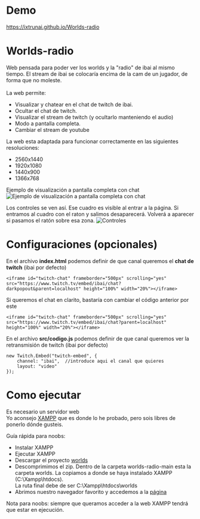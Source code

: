 # Demo
https://ixtrunai.github.io/Worlds-radio

# Worlds-radio
Web pensada para poder ver los worlds y la "radio" de ibai al mismo tiempo. El stream de ibai se colocaría encima de la cam de un jugador, de forma que no moleste.<br><br>
La web permite:
* Visualizar y chatear en el chat de twitch de ibai.
* Ocultar el chat de twitch.
* Visualizar el stream de twitch (y ocultarlo manteniendo el audio)
* Modo a pantalla completa.
* Cambiar el stream de youtube


La web esta adaptada para funcionar correctamente en las siguientes resoluciones:
* 2560x1440
* 1920x1080
* 1440x900
* 1366x768



Ejemplo de visualización a pantalla completa con chat
![Ejemplo de visualización a pantalla completa con chat](https://i.imgur.com/N8ZmqEP.png)

Los controles se ven así. Ese cuadro es visible al entrar a la página. Si entramos al cuadro con el raton y salimos desaparecerá. Volverá a aparecer si pasamos el ratón sobre esa zona.
![Controles](https://i.imgur.com/TdQRuTa.png)


# Configuraciones  (opcionales)
En el archivo **index.html** podemos definir de que canal queremos el **chat de twitch** (ibai por defecto)<br>
```
<iframe id="twitch-chat" frameborder="500px" scrolling="yes" src="https://www.twitch.tv/embed/ibai/chat?darkpopout&parent=localhost" height="100%" width="20%"></iframe>
```
Si queremos el chat en clarito, bastaría con cambiar el código anterior por este
```
<iframe id="twitch-chat" frameborder="500px" scrolling="yes" src="https://www.twitch.tv/embed/ibai/chat?parent=localhost" height="100%" width="20%"></iframe>
```

En el archivo **src/codigo.js** podemos definir de que canal queremos ver la retransmisión de twitch (ibai por defecto)<br>
```
new Twitch.Embed("twitch-embed", {
	channel: "ibai",  //introduce aqui el canal que quieres
	layout: "video"
});
```

# Como ejecutar
Es necesario un servidor web<br>
Yo aconsejo [XAMPP](https://www.apachefriends.org/es/index.html) que es donde lo he probado, pero sois libres de ponerlo dónde gusteis.

Guía rápida para noobs:
* Instalar XAMPP
* Ejecutar XAMPP
* Descargar el proyecto [worlds](https://github.com/ixtrunai/Worlds-radio/archive/main.zip)
* Descomprimimos el zip. Dentro de la carpeta worlds-radio-main esta la carpeta worlds. La copiamos a donde se haya instalado XAMPP (C:\Xampp\htdocs\).<br>
La ruta final debe de ser C:\Xampp\htdocs\worlds
* Abrimos nuestro navegador favorito y accedemos a la [página](http://localhost/worlds/)

Nota para noobs: siempre que queramos acceder a la web XAMPP tendrá que estar en ejecución.

